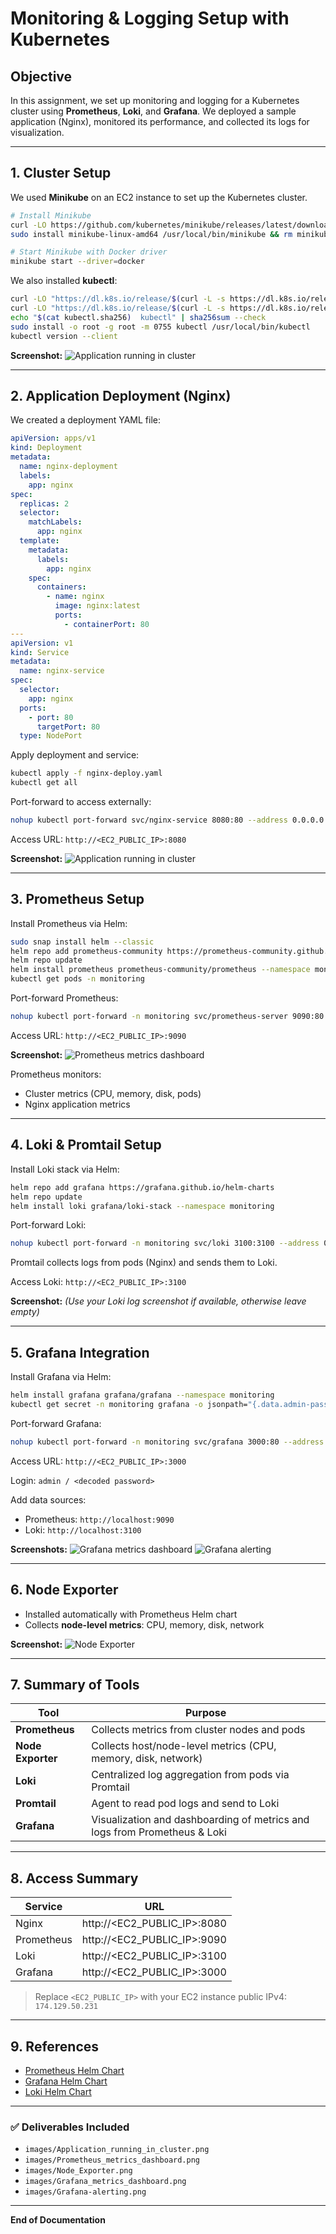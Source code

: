 # Monitoring & Logging Setup with Kubernetes

## Objective

In this assignment, we set up monitoring and logging for a Kubernetes cluster using **Prometheus**, **Loki**, and **Grafana**. We deployed a sample application (Nginx), monitored its performance, and collected its logs for visualization.

---

## 1. Cluster Setup

We used **Minikube** on an EC2 instance to set up the Kubernetes cluster.

```bash
# Install Minikube
curl -LO https://github.com/kubernetes/minikube/releases/latest/download/minikube-linux-amd64
sudo install minikube-linux-amd64 /usr/local/bin/minikube && rm minikube-linux-amd64

# Start Minikube with Docker driver
minikube start --driver=docker
```

We also installed **kubectl**:

```bash
curl -LO "https://dl.k8s.io/release/$(curl -L -s https://dl.k8s.io/release/stable.txt)/bin/linux/amd64/kubectl"
curl -LO "https://dl.k8s.io/release/$(curl -L -s https://dl.k8s.io/release/stable.txt)/bin/linux/amd64/kubectl.sha256"
echo "$(cat kubectl.sha256)  kubectl" | sha256sum --check
sudo install -o root -g root -m 0755 kubectl /usr/local/bin/kubectl
kubectl version --client
```

**Screenshot:**
![Application running in cluster](images/Application_running_in_cluster.png)

---

## 2. Application Deployment (Nginx)

We created a deployment YAML file:

```yaml
apiVersion: apps/v1
kind: Deployment
metadata:
  name: nginx-deployment
  labels:
    app: nginx
spec:
  replicas: 2
  selector:
    matchLabels:
      app: nginx
  template:
    metadata:
      labels:
        app: nginx
    spec:
      containers:
        - name: nginx
          image: nginx:latest
          ports:
            - containerPort: 80
---
apiVersion: v1
kind: Service
metadata:
  name: nginx-service
spec:
  selector:
    app: nginx
  ports:
    - port: 80
      targetPort: 80
  type: NodePort
```

Apply deployment and service:

```bash
kubectl apply -f nginx-deploy.yaml
kubectl get all
```

Port-forward to access externally:

```bash
nohup kubectl port-forward svc/nginx-service 8080:80 --address 0.0.0.0 > nginx.log 2>&1 &
```

Access URL: `http://<EC2_PUBLIC_IP>:8080`

**Screenshot:**
![Application running in cluster](images/Application_running_in_cluster.png)

---

## 3. Prometheus Setup

Install Prometheus via Helm:

```bash
sudo snap install helm --classic
helm repo add prometheus-community https://prometheus-community.github.io/helm-charts
helm repo update
helm install prometheus prometheus-community/prometheus --namespace monitoring --create-namespace
kubectl get pods -n monitoring
```

Port-forward Prometheus:

```bash
nohup kubectl port-forward -n monitoring svc/prometheus-server 9090:80 --address 0.0.0.0 > prometheus.log 2>&1 &
```

Access URL: `http://<EC2_PUBLIC_IP>:9090`

**Screenshot:**
![Prometheus metrics dashboard](images/Prometheus_metrics_dashboard.png)

Prometheus monitors:

* Cluster metrics (CPU, memory, disk, pods)
* Nginx application metrics

---

## 4. Loki & Promtail Setup

Install Loki stack via Helm:

```bash
helm repo add grafana https://grafana.github.io/helm-charts
helm repo update
helm install loki grafana/loki-stack --namespace monitoring
```

Port-forward Loki:

```bash
nohup kubectl port-forward -n monitoring svc/loki 3100:3100 --address 0.0.0.0 > loki.log 2>&1 &
```

Promtail collects logs from pods (Nginx) and sends them to Loki.

Access Loki: `http://<EC2_PUBLIC_IP>:3100`

**Screenshot:**
*(Use your Loki log screenshot if available, otherwise leave empty)*

---

## 5. Grafana Integration

Install Grafana via Helm:

```bash
helm install grafana grafana/grafana --namespace monitoring
kubectl get secret -n monitoring grafana -o jsonpath="{.data.admin-password}" | base64 --decode ; echo
```

Port-forward Grafana:

```bash
nohup kubectl port-forward -n monitoring svc/grafana 3000:80 --address 0.0.0.0 > grafana.log 2>&1 &
```

Access URL: `http://<EC2_PUBLIC_IP>:3000`

Login: `admin / <decoded password>`

Add data sources:

* Prometheus: `http://localhost:9090`
* Loki: `http://localhost:3100`

**Screenshots:**
![Grafana metrics dashboard](images/Grafana_metrics_dashboard.png)
![Grafana alerting](images/Grafana-alerting.png)

---

## 6. Node Exporter

* Installed automatically with Prometheus Helm chart
* Collects **node-level metrics**: CPU, memory, disk, network

**Screenshot:**
![Node Exporter](images/Node_Exporter.png)

---

## 7. Summary of Tools

| Tool              | Purpose                                                                   |
| ----------------- | ------------------------------------------------------------------------- |
| **Prometheus**    | Collects metrics from cluster nodes and pods                              |
| **Node Exporter** | Collects host/node-level metrics (CPU, memory, disk, network)             |
| **Loki**          | Centralized log aggregation from pods via Promtail                        |
| **Promtail**      | Agent to read pod logs and send to Loki                                   |
| **Grafana**       | Visualization and dashboarding of metrics and logs from Prometheus & Loki |

---

## 8. Access Summary

| Service    | URL                         |
| ---------- | --------------------------- |
| Nginx      | http://<EC2_PUBLIC_IP>:8080 |
| Prometheus | http://<EC2_PUBLIC_IP>:9090 |
| Loki       | http://<EC2_PUBLIC_IP>:3100 |
| Grafana    | http://<EC2_PUBLIC_IP>:3000 |

> Replace `<EC2_PUBLIC_IP>` with your EC2 instance public IPv4: `174.129.50.231`

---

## 9. References

* [Prometheus Helm Chart](https://prometheus-community.github.io/helm-charts)
* [Grafana Helm Chart](https://grafana.github.io/helm-charts)
* [Loki Helm Chart](https://grafana.github.io/helm-charts)

---

### ✅ Deliverables Included

* `images/Application_running_in_cluster.png`
* `images/Prometheus_metrics_dashboard.png`
* `images/Node_Exporter.png`
* `images/Grafana_metrics_dashboard.png`
* `images/Grafana-alerting.png`

---

**End of Documentation**
